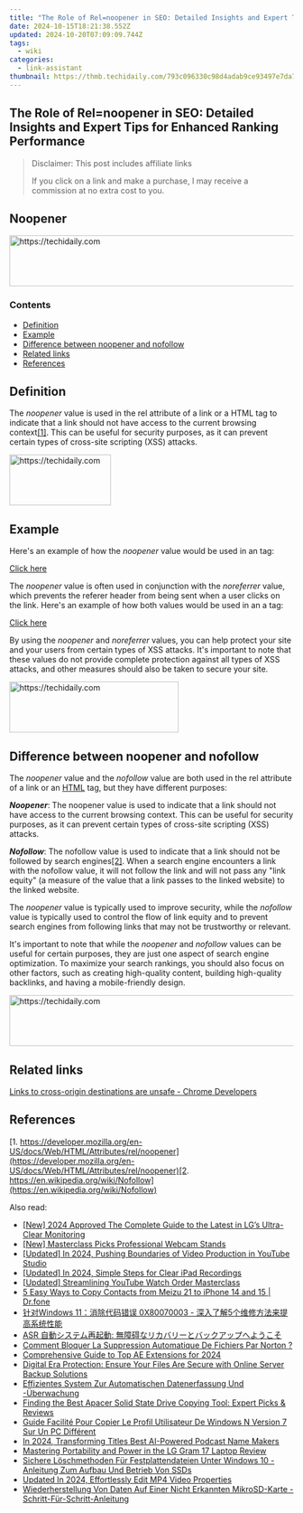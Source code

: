 ```yaml
---
title: "The Role of Rel=noopener in SEO: Detailed Insights and Expert Tips for Enhanced Ranking Performance"
date: 2024-10-15T18:21:38.552Z
updated: 2024-10-20T07:09:09.744Z
tags:
  - wiki
categories:
  - link-assistant
thumbnail: https://thmb.techidaily.com/793c096330c98d4adab9ce93497e7da7cc149b43448e4b8099556dfb4eb4e677.jpg
---
```


## The Role of Rel=noopener in SEO: Detailed Insights and Expert Tips for Enhanced Ranking Performance

>  Disclaimer: This post includes affiliate links
>
>  If you click on a link and make a purchase, I may receive a commission at no extra cost to you.
>

## Noopener

<!-- affiliate ads begin -->
<a href="https://aligracehair.sjv.io/c/5597632/2135375/19272" target="_top" id="2135375">
  <img src="//a.impactradius-go.com/display-ad/19272-2135375" border="0" alt="https://techidaily.com" width="728" height="90"/>
</a>
<img height="0" width="0" src="https://aligracehair.sjv.io/i/5597632/2135375/19272" style="position:absolute;visibility:hidden;" border="0" />
<!-- affiliate ads end -->

### Contents

* [Definition](https://tools.techidaily.com/link-assistant/products/)
* [Example](https://tools.techidaily.com/link-assistant/products/)
* [Difference between noopener and nofollow](https://tools.techidaily.com/link-assistant/products/)
* [Related links](https://tools.techidaily.com/link-assistant/products/)
* [References](https://tools.techidaily.com/link-assistant/products/)

## Definition

The _noopener_ value is used in the rel attribute of a link or a HTML tag to indicate that a link should not have access to the current browsing context[\[1\]](https://tools.techidaily.com/link-assistant/products/). This can be useful for security purposes, as it can prevent certain types of cross-site scripting (XSS) attacks.

<!-- affiliate ads begin -->
<a href="https://aligracehair.sjv.io/c/5597632/2135397/19272" target="_top" id="2135397">
  <img src="//a.impactradius-go.com/display-ad/19272-2135397" border="0" alt="https://techidaily.com" width="180" height="90"/>
</a>
<img height="0" width="0" src="https://aligracehair.sjv.io/i/5597632/2135397/19272" style="position:absolute;visibility:hidden;" border="0" />
<!-- affiliate ads end -->

## Example

Here's an example of how the _noopener_ value would be used in an <a> tag:

<a href="https://example.com" rel="noopener">Click here</a>

The _noopener_ value is often used in conjunction with the _noreferrer_ value, which prevents the referer header from being sent when a user clicks on the link. Here's an example of how both values would be used in an a tag:

<a href="https://example.com" rel="noopener noreferrer">Click here</a>

By using the _noopener_ and _noreferrer_ values, you can help protect your site and your users from certain types of XSS attacks. It's important to note that these values do not provide complete protection against all types of XSS attacks, and other measures should also be taken to secure your site.

<!-- affiliate ads begin -->
<a href="https://aligracehair.sjv.io/c/5597632/1880956/19272" target="_top" id="1880956">
  <img src="//a.impactradius-go.com/display-ad/19272-1880956" border="0" alt="https://techidaily.com" width="300" height="90"/>
</a>
<img height="0" width="0" src="https://aligracehair.sjv.io/i/5597632/1880956/19272" style="position:absolute;visibility:hidden;" border="0" />
<!-- affiliate ads end -->

## Difference between noopener and nofollow

The _noopener_ value and the _nofollow_ value are both used in the rel attribute of a link or an [HTML](https://tools.techidaily.com/link-assistant/products/) tag, but they have different purposes:

**_Noopener_**: The noopener value is used to indicate that a link should not have access to the current browsing context. This can be useful for security purposes, as it can prevent certain types of cross-site scripting (XSS) attacks.

_**Nofollow**_: The nofollow value is used to indicate that a link should not be followed by search engines[\[2\]](https://tools.techidaily.com/link-assistant/products/). When a search engine encounters a link with the nofollow value, it will not follow the link and will not pass any "link equity" (a measure of the value that a link passes to the linked website) to the linked website.

The _noopener_ value is typically used to improve security, while the _nofollow_ value is typically used to control the flow of link equity and to prevent search engines from following links that may not be trustworthy or relevant.

It's important to note that while the _noopener_ and _nofollow_ values can be useful for certain purposes, they are just one aspect of search engine optimization. To maximize your search rankings, you should also focus on other factors, such as creating high-quality content, building high-quality backlinks, and having a mobile-friendly design.

<!-- affiliate ads begin -->
<a href="https://bluettiit.sjv.io/c/5597632/2148129/17093" target="_top" id="2148129">
  <img src="//a.impactradius-go.com/display-ad/17093-2148129" border="0" alt="https://techidaily.com" width="728" height="90"/>
</a>
<img height="0" width="0" src="https://bluettiit.sjv.io/i/5597632/2148129/17093" style="position:absolute;visibility:hidden;" border="0" />
<!-- affiliate ads end -->

## Related links

[Links to cross-origin destinations are unsafe - Chrome Developers](https://developer.chrome.com/docs/lighthouse/best-practices/external-anchors-use-rel-noopener/)

## References

[1. https://developer.mozilla.org/en-US/docs/Web/HTML/Attributes/rel/noopener](https://developer.mozilla.org/en-US/docs/Web/HTML/Attributes/rel/noopener)[2. https://en.wikipedia.org/wiki/Nofollow](https://en.wikipedia.org/wiki/Nofollow)

<ins class="adsbygoogle"
     style="display:block"
     data-ad-format="autorelaxed"
     data-ad-client="ca-pub-7571918770474297"
     data-ad-slot="1223367746"></ins>

<ins class="adsbygoogle"
     style="display:block"
     data-ad-client="ca-pub-7571918770474297"
     data-ad-slot="8358498916"
     data-ad-format="auto"
     data-full-width-responsive="true"></ins>

<span class="atpl-alsoreadstyle">Also read:</span>
<div><ul>
<li><a href="https://fox-helps.techidaily.com/new-2024-approved-the-complete-guide-to-the-latest-in-lgs-ultra-clear-monitoring/"><u>[New] 2024 Approved The Complete Guide to the Latest in LG’s Ultra-Clear Monitoring</u></a></li>
<li><a href="https://fox-blue.techidaily.com/new-masterclass-picks-professional-webcam-stands/"><u>[New] Masterclass Picks Professional Webcam Stands</u></a></li>
<li><a href="https://youtube-webster.techidaily.com/ed-in-2024-pushing-boundaries-of-video-production-in-youtube-studio/"><u>[Updated] In 2024, Pushing Boundaries of Video Production in YouTube Studio</u></a></li>
<li><a href="https://screen-capture.techidaily.com/updated-in-2024-simple-steps-for-clear-ipad-recordings/"><u>[Updated] In 2024, Simple Steps for Clear iPad Recordings</u></a></li>
<li><a href="https://youtube-docs.techidaily.com/ed-streamlining-youtube-watch-order-masterclass/"><u>[Updated] Streamlining YouTube Watch Order Masterclass</u></a></li>
<li><a href="https://blog-min.techidaily.com/5-easy-ways-to-copy-contacts-from-meizu-21-to-iphone-14-and-15-drfone-by-drfone-transfer-from-android-transfer-from-android/"><u>5 Easy Ways to Copy Contacts from Meizu 21 to iPhone 14 and 15 | Dr.fone</u></a></li>
<li><a href="https://win-docs.techidaily.com/windows-11-0x80070003-5/"><u>针对Windows 11：消除代码错误 0X80070003 - 深入了解5个维修方法来提高系统性能</u></a></li>
<li><a href="https://win-docs.techidaily.com/asr/"><u>ASR 自動システム再起動: 無障碍なリカバリーとバックアップへようこそ</u></a></li>
<li><a href="https://win-docs.techidaily.com/comment-bloquer-la-suppression-automatique-de-fichiers-par-norton/"><u>Comment Bloquer La Suppression Automatique De Fichiers Par Norton ?</u></a></li>
<li><a href="https://extra-resources.techidaily.com/comprehensive-guide-to-top-ae-extensions-for-2024/"><u>Comprehensive Guide to Top AE Extensions for 2024</u></a></li>
<li><a href="https://win-docs.techidaily.com/digital-era-protection-ensure-your-files-are-secure-with-online-server-backup-solutions/"><u>Digital Era Protection: Ensure Your Files Are Secure with Online Server Backup Solutions</u></a></li>
<li><a href="https://win-docs.techidaily.com/effizientes-system-zur-automatischen-datenerfassung-und-uberwachung/"><u>Effizientes System Zur Automatischen Datenerfassung Und -Überwachung</u></a></li>
<li><a href="https://win-docs.techidaily.com/finding-the-best-apacer-solid-state-drive-copying-tool-expert-picks-and-reviews/"><u>Finding the Best Apacer Solid State Drive Copying Tool: Expert Picks & Reviews</u></a></li>
<li><a href="https://win-docs.techidaily.com/guide-facilite-pour-copier-le-profil-utilisateur-de-windows-n-version-7-sur-un-pc-different/"><u>Guide Facilité Pour Copier Le Profil Utilisateur De Windows N Version 7 Sur Un PC Différent</u></a></li>
<li><a href="https://some-guidance.techidaily.com/in-2024-transforming-titles-best-ai-powered-podcast-name-makers/"><u>In 2024, Transforming Titles Best AI-Powered Podcast Name Makers</u></a></li>
<li><a href="https://buynow-tips.techidaily.com/mastering-portability-and-power-in-the-lg-gram-17-laptop-review/"><u>Mastering Portability and Power in the LG Gram 17 Laptop Review</u></a></li>
<li><a href="https://win-docs.techidaily.com/sichere-loschmethoden-fur-festplattendateien-unter-windows-10-anleitung-zum-aufbau-und-betrieb-von-ssds/"><u>Sichere Löschmethoden Für Festplattendateien Unter Windows 10 - Anleitung Zum Aufbau Und Betrieb Von SSDs</u></a></li>
<li><a href="https://smart-video-editing.techidaily.com/updated-in-2024-effortlessly-edit-mp4-video-properties/"><u>Updated In 2024, Effortlessly Edit MP4 Video Properties</u></a></li>
<li><a href="https://win-docs.techidaily.com/wiederherstellung-von-daten-auf-einer-nicht-erkannten-mikrosd-karte-schritt-fur-schritt-anleitung/"><u>Wiederherstellung Von Daten Auf Einer Nicht Erkannten MikroSD-Karte - Schritt-Für-Schritt-Anleitung</u></a></li>
</ul></div>

